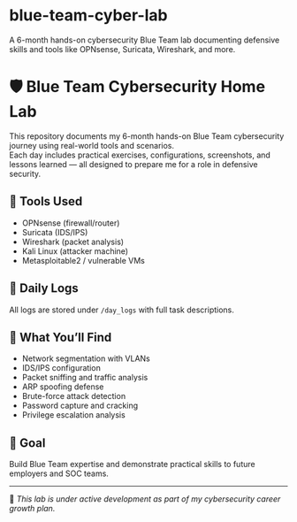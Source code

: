 # blue-team-cyber-lab
A 6-month hands-on cybersecurity Blue Team lab documenting defensive skills and tools like OPNsense, Suricata, Wireshark, and more.
# 🛡️ Blue Team Cybersecurity Home Lab

This repository documents my 6-month hands-on Blue Team cybersecurity journey using real-world tools and scenarios.  
Each day includes practical exercises, configurations, screenshots, and lessons learned — all designed to prepare me for a role in defensive security.

## 🔧 Tools Used
- OPNsense (firewall/router)
- Suricata (IDS/IPS)
- Wireshark (packet analysis)
- Kali Linux (attacker machine)
- Metasploitable2 / vulnerable VMs

## 📅 Daily Logs
All logs are stored under `/day_logs` with full task descriptions.

## 👀 What You’ll Find
- Network segmentation with VLANs
- IDS/IPS configuration
- Packet sniffing and traffic analysis
- ARP spoofing defense
- Brute-force attack detection
- Password capture and cracking
- Privilege escalation analysis

## 🎯 Goal
Build Blue Team expertise and demonstrate practical skills to future employers and SOC teams.

---
📌 *This lab is under active development as part of my cybersecurity career growth plan.*
